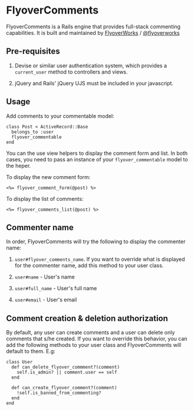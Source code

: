 # FlyoverComments

FlyoverComments is a Rails engine that provides full-stack commenting capabilities. It is built and maintained by [FlyoverWorks](http://www.flyoverworks.com) / [@flyoverworks](http://twitter.com/flyoverworks)

## Pre-requisites

1. Devise or similar user authentication system, which provides a ```current_user``` method to controllers and views.

2. jQuery and Rails' jQuery UJS must be included in your javascript. 

## Usage

Add comments to your commentable model:
```
class Post < ActiveRecord::Base
  belongs_to :user
  flyover_commentable
end
```

You can the use view helpers to display the comment form and list. In both cases, you need to pass an instance of your ```flyover_commentable``` model to the heper.

To display the new comment form:
```
<%= flyover_comment_form(@post) %>
```

To display the list of comments:
```
<%= flyover_comments_list(@post) %>
```

## Commenter name

In order, FlyoverComments will try the following to display the commenter name:

1. ```user#flyover_comments_name```. If you want to override what is displayed for the commenter name, add this method to your user class.

2. ```user#name``` - User's name

3. ```user#full_name``` - User's full name

4. ```user#email``` - User's email

## Comment creation & deletion authorization

By default, any user can create comments and a user can delete only comments that s/he created. If you want to override this behavior, you can add the following methods to your user class and FlyoverComments will default to them. E.g:

```
class User
  def can_delete_flyover_commment?(comment)
    self.is_admin? || comment.user == self
  end

  def can_create_flyover_comment?(comment)
    !self.is_banned_from_commenting?
  end
end
```
